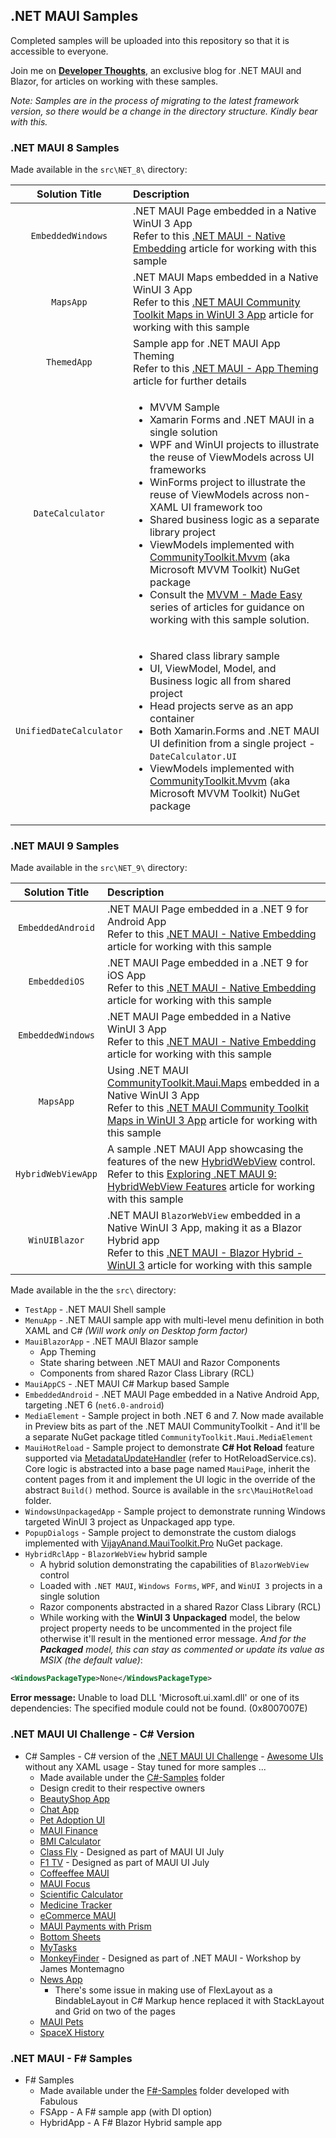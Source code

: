 ## .NET MAUI Samples

Completed samples will be uploaded into this repository so that it is accessible to everyone.

Join me on [**Developer Thoughts**](https://egvijayanand.in/), an exclusive blog for .NET MAUI and Blazor, for articles on working with these samples.

_Note: Samples are in the process of migrating to the latest framework version, so there would be a change in the directory structure. Kindly bear with this._

### .NET MAUI 8 Samples

Made available in the `src\NET_8\` directory:

|Solution Title|Description|
|:---:|:---|
|`EmbeddedWindows`|.NET MAUI Page embedded in a Native WinUI 3 App <br /> Refer to this [.NET MAUI - Native Embedding](https://egvijayanand.in/2024/02/29/dotnet-maui-native-embedding/) article for working with this sample|
|`MapsApp`|.NET MAUI Maps embedded in a Native WinUI 3 App <br /> Refer to this [.NET MAUI Community Toolkit Maps in WinUI 3 App](https://egvijayanand.in/2024/03/07/dotnet-maui-community-toolkit-maps-in-winui-3-app/) article for working with this sample|
|`ThemedApp`|Sample app for .NET MAUI App Theming <br /> Refer to this [.NET MAUI - App Theming](https://egvijayanand.in/2024/07/03/dotnet-maui-developer-tips-app-theming/) article for further details|
|`DateCalculator`|<ul><li>MVVM Sample</li><li>Xamarin Forms and .NET MAUI in a single solution</li><li>WPF and WinUI projects to illustrate the reuse of ViewModels across UI frameworks</li><li>WinForms project to illustrate the reuse of ViewModels across non-XAML UI framework too</li><li>Shared business logic as a separate library project</li><li>ViewModels implemented with [CommunityToolkit.Mvvm](https://www.nuget.org/packages/CommunityToolkit.Mvvm) (aka Microsoft MVVM Toolkit) NuGet package</li><li>Consult the [MVVM - Made Easy](https://egvijayanand.in/category/mvvm/made-easy/) series of articles for guidance on working with this sample solution.</li></ul>|
|`UnifiedDateCalculator`|<ul><li>Shared class library sample</li><li>UI, ViewModel, Model, and Business logic all from shared project</li><li>Head projects serve as an app container</li><li>Both Xamarin.Forms and .NET MAUI UI definition from a single project - `DateCalculator.UI`</li><li>ViewModels implemented with [CommunityToolkit.Mvvm](https://www.nuget.org/packages/CommunityToolkit.Mvvm) (aka Microsoft MVVM Toolkit) NuGet package</li></ul>|

### .NET MAUI 9 Samples

Made available in the `src\NET_9\` directory:

|Solution Title|Description|
|:---:|:---|
|`EmbeddedAndroid`|.NET MAUI Page embedded in a .NET 9 for Android App <br /> Refer to this [.NET MAUI - Native Embedding](https://egvijayanand.in/2024/02/29/dotnet-maui-native-embedding/) article for working with this sample|
|`EmbeddediOS`|.NET MAUI Page embedded in a .NET 9 for iOS App <br /> Refer to this [.NET MAUI - Native Embedding](https://egvijayanand.in/2024/02/29/dotnet-maui-native-embedding/) article for working with this sample|
|`EmbeddedWindows`|.NET MAUI Page embedded in a Native WinUI 3 App <br /> Refer to this [.NET MAUI - Native Embedding](https://egvijayanand.in/2024/02/29/dotnet-maui-native-embedding/) article for working with this sample|
|`MapsApp`|Using .NET MAUI [CommunityToolkit.Maui.Maps](https://www.nuget.org/packages/CommunityToolkit.Maui.Maps) embedded in a Native WinUI 3 App <br /> Refer to this [.NET MAUI Community Toolkit Maps in WinUI 3 App](https://egvijayanand.in/2024/03/07/dotnet-maui-community-toolkit-maps-in-winui-3-app/) article for working with this sample|
|`HybridWebViewApp`|A sample .NET MAUI App showcasing the features of the new [HybridWebView](https://learn.microsoft.com/en-us/dotnet/maui/whats-new/dotnet-9?view=net-maui-9.0#hybridwebview) control. <br /> Refer to this [Exploring .NET MAUI 9: HybridWebView Features](https://egvijayanand.in/2024/10/04/exploring-dotnet-maui-9-hybridwebview-features/) article for working with this sample|
|`WinUIBlazor`|.NET MAUI `BlazorWebView` embedded in a Native WinUI 3 App, making it as a Blazor Hybrid app <br /> Refer to this [.NET MAUI - Blazor Hybrid - WinUI 3](https://egvijayanand.in/2023/03/29/dotnet-maui-blazor-hybrid-winui-3/) article for working with this sample|

Made available in the the `src\` directory:

* `TestApp` - .NET MAUI Shell sample
* `MenuApp` - .NET MAUI sample app with multi-level menu definition in both XAML and C# _(Will work only on Desktop form factor)_
* `MauiBlazorApp` - .NET MAUI Blazor sample
  - App Theming
  - State sharing between .NET MAUI and Razor Components
  - Components from shared Razor Class Library (RCL)
* `MauiAppCS` - .NET MAUI C# Markup based Sample
* `EmbeddedAndroid` - .NET MAUI Page embedded in a Native Android App, targeting .NET 6 (`net6.0-android`)
* `MediaElement` - Sample project in both .NET 6 and 7. Now made available in Preview bits as part of the .NET MAUI CommunityToolkit - And it'll be a separate NuGet package titled `CommunityToolkit.Maui.MediaElement`
* `MauiHotReload` - Sample project to demonstrate **C# Hot Reload** feature supported via [MetadataUpdateHandler](https://learn.microsoft.com/en-us/dotnet/api/system.reflection.metadata.metadataupdatehandlerattribute?view=net-6.0) (refer to HotReloadService.cs). Core logic is abstracted into a base page named `MauiPage`, inherit the content pages from it and implement the UI logic in the override of the abstract `Build()` method. Source is available in the `src\MauiHotReload` folder.
* `WindowsUnpackagedApp` - Sample project to demonstrate running Windows targeted WinUI 3 project as Unpackaged app type.
* `PopupDialogs` - Sample project to demonstrate the custom dialogs implemented with [VijayAnand.MauiToolkit.Pro](https://www.nuget.org/packages/VijayAnand.MauiToolkit.Pro) NuGet package.
* `HybridRclApp` - `BlazorWebView` hybrid sample
  - A hybrid solution demonstrating the capabilities of `BlazorWebView` control
  - Loaded with `.NET MAUI`, `Windows Forms`, `WPF`, and `WinUI 3` projects in a single solution
  - Razor components abstracted in a shared Razor Class Library (RCL)
  - While working with the **WinUI 3** **Unpackaged** model, the below project property needs to be uncommented in the project file otherwise it'll result in the mentioned error message. _And for the **Packaged** model, this can stay as commented or update its value as MSIX (the default value)_:

```xml
<WindowsPackageType>None</WindowsPackageType>
```

**Error message:**
Unable to load DLL 'Microsoft.ui.xaml.dll' or one of its dependencies: The specified module could not be found. (0x8007007E)

### .NET MAUI UI Challenge - C# Version

* C# Samples - C# version of the [.NET MAUI UI Challenge](https://aka.ms/maui/UIChallenge) - [Awesome UIs](https://github.com/jsuarezruiz/dotnet-maui-showcase) without any XAML usage - Stay tuned for more samples ...
  - Made available under the [C#-Samples](/src/C%23-Samples/) folder
  - Design credit to their respective owners
  - [BeautyShop App](https://github.com/jsuarezruiz/netmaui-beautyshop-app-challenge) 
  - [Chat App](https://github.com/jsuarezruiz/netmaui-chat-app-challenge)
  - [Pet Adoption UI](https://github.com/LeomarisReyes/PetAdoptionUI)
  - [MAUI Finance](https://github.com/cemahseri/MauiFinance)
  - [BMI Calculator](https://github.com/naweed/MauiBMICalculator)
  - [Class Fly](https://github.com/kphillpotts/MAUI-UI-July) - Designed as part of MAUI UI July
  - [F1 TV](https://github.com/andreas-nesheim/MAUIUIJuly) - Designed as part of MAUI UI July
  - [Coffeeffee MAUI](https://github.com/zdanovs/Coffeeffee-MAUI)
  - [MAUI Focus](https://github.com/pedroldk/maui-focus)
  - [Scientific Calculator](https://github.com/naweed/MauiScientificCalculator)
  - [Medicine Tracker](https://github.com/thaveeshakannangara/MAUIBeautifulUIChallenge)
  - [eCommerce MAUI](https://github.com/exendahal/EcommerceMAUI)
  - [MAUI Payments with Prism](https://github.com/DamianSuess/Learn.MauiPaymentUi)
  - [Bottom Sheets](https://github.com/PremSaiVarada/DemoCustomSheets)
  - [MyTasks](https://github.com/jsuarezruiz/netmaui-mytasks-app-challenge)
  - [MonkeyFinder](https://github.com/dotnet-presentations/dotnet-maui-workshop) - Designed as part of .NET MAUI - Workshop by James Montemagno
  - [News App](https://github.com/henduck/MAUINewsApp)
    * There's some issue in making use of FlexLayout as a BindableLayout in C# Markup hence replaced it with StackLayout and Grid on two of the pages
  - [MAUI Pets](https://github.com/BryanOroxon/MAUIPETS)
  - [SpaceX History](https://github.com/EduardoReisDev/SpaceXhistory)

### .NET MAUI - F# Samples

* F# Samples
  - Made available under the [F#-Samples](/src/F%23-Samples/) folder developed with Fabulous
  - FSApp - A F# sample app (with DI option)
  - HybridApp - A F# Blazor Hybrid sample app

